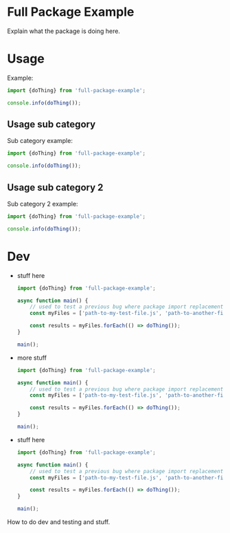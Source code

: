 # Full Package Example

Explain what the package is doing here.

# Usage

<!-- this comment has no links -->

Example:

<!-- example-link: src/readme-examples/index-filename-import.example.ts -->

```TypeScript
import {doThing} from 'full-package-example';

console.info(doThing());
```

## Usage sub category

Sub category example:

<!-- example-link: src/readme-examples/no-index-filename-import.example.ts -->

```TypeScript
import {doThing} from 'full-package-example';

console.info(doThing());
```

## Usage sub category 2

Sub category 2 example:

<!-- example-link: src/readme-examples/no-trailing-slash-import.example.ts -->

```TypeScript
import {doThing} from 'full-package-example';

console.info(doThing());
```

# Dev

-   stuff here
    <!-- example-link: src/readme-examples/with-string-array.example.ts -->

    ```TypeScript
    import {doThing} from 'full-package-example';

    async function main() {
        // used to test a previous bug where package import replacements were too loose
        const myFiles = ['path-to-my-test-file.js', 'path-to-another-file.js'];

        const results = myFiles.forEach(() => doThing());
    }

    main();
    ```

-   more stuff
    <!-- example-link: src/readme-examples/with-string-array.example.ts -->

    ```TypeScript
    import {doThing} from 'full-package-example';

    async function main() {
        // used to test a previous bug where package import replacements were too loose
        const myFiles = ['path-to-my-test-file.js', 'path-to-another-file.js'];

        const results = myFiles.forEach(() => doThing());
    }

    main();
    ```

-   stuff here
    <!-- example-link: src/readme-examples/with-string-array.example.ts -->

    ```TypeScript
    import {doThing} from 'full-package-example';

    async function main() {
        // used to test a previous bug where package import replacements were too loose
        const myFiles = ['path-to-my-test-file.js', 'path-to-another-file.js'];

        const results = myFiles.forEach(() => doThing());
    }

    main();
    ```

How to do dev and testing and stuff.
